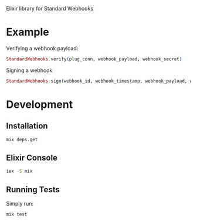 Elixir library for Standard Webhooks

# Example

Verifying a webhook payload:

```elixir
StandardWebhooks.verify(plug_conn, webhook_payload, webhook_secret)
```

Signing a webhook

```elixir
StandardWebhooks.sign(webhook_id, webhook_timestamp, webhook_payload, webhook_secret)
```

# Development

## Installation

```sh
mix deps.get
```

## Elixir Console

```sh
iex -S mix
```

## Running Tests

Simply run:

```sh
mix test
```
